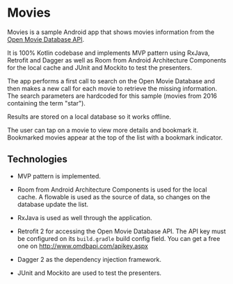 # Movies

Movies is a sample Android app that shows movies information from the [Open Movie Database API](http://www.omdbapi.com/).

It is 100% Kotlin codebase and implements MVP pattern using RxJava, Retrofit and Dagger as well as Room from Android Architecture Components for the local cache and JUnit and Mockito to test the presenters.

The app performs a first call to search on the Open Movie Database and then makes a new call for each movie to retrieve the missing information. The search parameters are hardcoded for this sample (movies from 2016 containing the term "star").

Results are stored on a local database so it works offline.

The user can tap on a movie to view more details and bookmark it. Bookmarked movies appear at the top of the list with a bookmark indicator.

## Technologies

* MVP pattern is implemented.

* Room from Android Architecture Components is used for the local cache. A flowable is used as the source of data, so changes on the database update the list.

* RxJava is used as well through the application.

* Retrofit 2 for accessing the Open Movie Database API. The API key must be configured on its `build.gradle` build config field. You can get a free one on http://www.omdbapi.com/apikey.aspx

* Dagger 2 as the dependency injection framework.

* JUnit and Mockito are used to test the presenters.
